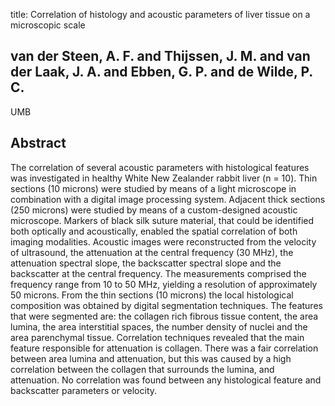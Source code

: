 title: Correlation of histology and acoustic parameters of liver tissue on a microscopic scale

## van der Steen, A. F. and Thijssen, J. M. and van der Laak, J. A. and Ebben, G. P. and de Wilde, P. C.
UMB


## Abstract
The correlation of several acoustic parameters with histological features was investigated in healthy White New Zealander rabbit liver (n = 10). Thin sections (10 microns) were studied by means of a light microscope in combination with a digital image processing system. Adjacent thick sections (250 microns) were studied by means of a custom-designed acoustic microscope. Markers of black silk suture material, that could be identified both optically and acoustically, enabled the spatial correlation of both imaging modalities. Acoustic images were reconstructed from the velocity of ultrasound, the attenuation at the central frequency (30 MHz), the attenuation spectral slope, the backscatter spectral slope and the backscatter at the central frequency. The measurements comprised the frequency range from 10 to 50 MHz, yielding a resolution of approximately 50 microns. From the thin sections (10 microns) the local histological composition was obtained by digital segmentation techniques. The features that were segmented are: the collagen rich fibrous tissue content, the area lumina, the area interstitial spaces, the number density of nuclei and the area parenchymal tissue. Correlation techniques revealed that the main feature responsible for attenuation is collagen. There was a fair correlation between area lumina and attenuation, but this was caused by a high correlation between the collagen that surrounds the lumina, and attenuation. No correlation was found between any histological feature and backscatter parameters or velocity.

